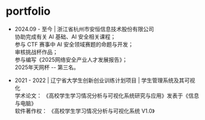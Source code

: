 # portfolio  

* 2024.09 - 至今 | 浙江省杭州市安恒信息技术股份有限公司  
协助完成有关 AI 基础、AI 安全相关课程；  
参与 CTF 赛事中 AI 安全领域赛题的命题与开发；  
审核挑战杯作品；  
参与编写《2025网络安全产业人才发展报告》；  
2025年天网杯  --  第三名。  

* 2021 - 2022 | 辽宁省大学生创新创业训练计划项目 | 学生管理系统及其可视化  
学术论文： 《高校学生学习情况分析与可视化系统研究与应用》发表于《信息与电脑》  
软件著作权： 《高校学生学习情况分析与可视化系统 V1.0》  
